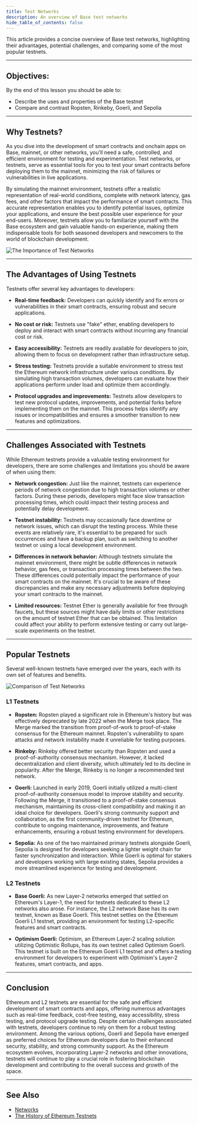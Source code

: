 ```yaml
---
title: Test Networks
description: An overview of Base test networks
hide_table_of_contents: false
---
```


This article provides a concise overview of Base test networks, highlighting their advantages, potential challenges, and comparing some of the most popular testnets.

---

## Objectives:

By the end of this lesson you should be able to:

- Describe the uses and properties of the Base testnet
- Compare and contrast Ropsten, Rinkeby, Goerli, and Sepolia

---

## Why Testnets?

As you dive into the development of smart contracts and onchain apps on Base, mainnet, or other networks, you'll need a safe, controlled, and efficient environment for testing and experimentation. Test networks, or testnets, serve as essential tools for you to test your smart contracts before deploying them to the mainnet, minimizing the risk of failures or vulnerabilities in live applications.

By simulating the mainnet environment, testnets offer a realistic representation of real-world conditions, complete with network latency, gas fees, and other factors that impact the performance of smart contracts. This accurate representation enables you to identify potential issues, optimize your applications, and ensure the best possible user experience for your end-users. Moreover, testnets allow you to familiarize yourself with the Base ecosystem and gain valuable hands-on experience, making them indispensable tools for both seasoned developers and newcomers to the world of blockchain development.

![The Importance of Test Networks](../../assets/images/deployment-to-testnet/importance-of-testnets.png)

---

## The Advantages of Using Testnets

Testnets offer several key advantages to developers:

- **Real-time feedback:** Developers can quickly identify and fix errors or vulnerabilities in their smart contracts, ensuring robust and secure applications.

- **No cost or risk:** Testnets use "fake" ether, enabling developers to deploy and interact with smart contracts without incurring any financial cost or risk.

- **Easy accessibility:** Testnets are readily available for developers to join, allowing them to focus on development rather than infrastructure setup.

- **Stress testing:** Testnets provide a suitable environment to stress test the Ethereum network infrastructure under various conditions. By simulating high transaction volumes, developers can evaluate how their applications perform under load and optimize them accordingly.

- **Protocol upgrades and improvements:** Testnets allow developers to test new protocol updates, improvements, and potential forks before implementing them on the mainnet. This process helps identify any issues or incompatibilities and ensures a smoother transition to new features and optimizations.

---

## Challenges Associated with Testnets

While Ethereum testnets provide a valuable testing environment for developers, there are some challenges and limitations you should be aware of when using them:

- **Network congestion:** Just like the mainnet, testnets can experience periods of network congestion due to high transaction volumes or other factors. During these periods, developers might face slow transaction processing times, which could impact their testing process and potentially delay development.

- **Testnet instability:** Testnets may occasionally face downtime or network issues, which can disrupt the testing process. While these events are relatively rare, it's essential to be prepared for such occurrences and have a backup plan, such as switching to another testnet or using a local development environment.

- **Differences in network behavior:** Although testnets simulate the mainnet environment, there might be subtle differences in network behavior, gas fees, or transaction processing times between the two. These differences could potentially impact the performance of your smart contracts on the mainnet. It's crucial to be aware of these discrepancies and make any necessary adjustments before deploying your smart contracts to the mainnet.

- **Limited resources:** Testnet Ether is generally available for free through faucets, but these sources might have daily limits or other restrictions on the amount of testnet Ether that can be obtained. This limitation could affect your ability to perform extensive testing or carry out large-scale experiments on the testnet.

---

## Popular Testnets

Several well-known testnets have emerged over the years, each with its own set of features and benefits.

![Comparison of Test Networks](../../assets/images/deployment-to-testnet/testnet-comparison.png)

### L1 Testnets

- **Ropsten:** Ropsten played a significant role in Ethereum's history but was effectively deprecated by late 2022 when the Merge took place. The Merge marked the transition from proof-of-work to proof-of-stake consensus for the Ethereum mainnet. Ropsten's vulnerability to spam attacks and network instability made it unreliable for testing purposes.

- **Rinkeby:** Rinkeby offered better security than Ropsten and used a proof-of-authority consensus mechanism. However, it lacked decentralization and client diversity, which ultimately led to its decline in popularity. After the Merge, Rinkeby is no longer a recommended test network.

- **Goerli:** Launched in early 2019, Goerli initially utilized a multi-client proof-of-authority consensus model to improve stability and security. Following the Merge, it transitioned to a proof-of-stake consensus mechanism, maintaining its cross-client compatibility and making it an ideal choice for developers. Goerli's strong community support and collaboration, as the first community-driven testnet for Ethereum, contribute to ongoing maintenance, improvements, and feature enhancements, ensuring a robust testing environment for developers.

- **Sepolia:** As one of the two maintained primary testnets alongside Goerli, Sepolia is designed for developers seeking a lighter weight chain for faster synchronization and interaction. While Goerli is optimal for stakers and developers working with large existing states, Sepolia provides a more streamlined experience for testing and development.

### L2 Testnets

- **Base Goerli:** As new Layer-2 networks emerged that settled on Ethereum's Layer-1, the need for testnets dedicated to these L2 networks also arose. For instance, the L2 network Base has its own testnet, known as Base Goerli. This testnet settles on the Ethereum Goerli L1 testnet, providing an environment for testing L2-specific features and smart contracts.

- **Optimism Goerli:** Optimism, an Ethereum Layer-2 scaling solution utilizing Optimistic Rollups, has its own testnet called Optimism Goerli. This testnet is built on the Ethereum Goerli L1 testnet and offers a testing environment for developers to experiment with Optimism's Layer-2 features, smart contracts, and apps.

---

## Conclusion

Ethereum and L2 testnets are essential for the safe and efficient development of smart contracts and apps, offering numerous advantages such as real-time feedback, cost-free testing, easy accessibility, stress testing, and protocol upgrade testing. Despite certain challenges associated with testnets, developers continue to rely on them for a robust testing environment. Among the various options, Goerli and Sepolia have emerged as preferred choices for Ethereum developers due to their enhanced security, stability, and strong community support. As the Ethereum ecosystem evolves, incorporating Layer-2 networks and other innovations, testnets will continue to play a crucial role in fostering blockchain development and contributing to the overall success and growth of the space.

---

## See Also

- [Networks](https://ethereum.org/en/developers/docs/networks/)
- [The History of Ethereum Testnets](https://consensys.net/blog/news/the-history-of-ethereum-testnets/)
